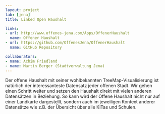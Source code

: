 ```yaml
---
layout: project
lab: [jena]
title: Linked Open Haushalt

links:
- url: http://www.offenes-jena.com/Apps/OffenerHaushalt
  name: Offener Haushalt
- url: https://github.com/OffenesJena/OffenerHaushalt
  name: GitHub Repository

collaborators:
- name: Achim Friedland
- name: Martin Berger (Stadtverwaltung Jena)
---
```


Der offene Haushalt mit seiner wohlbekannten TreeMap-Visualisierung ist natürlich der interessanteste Datensatz jeder offenen Stadt.
Wir gehen einen Schritt weiter und setzen den Haushalt direkt mit vielen anderen Datensätzen in Beziehung. So kann wird der Offene Haushalt
nicht nur auf einer Landkarte dargestellt, sondern auch im jeweiligen Kontext anderer Datensätze wie z.B. der Übersicht über alle KiTas und Schulen.
